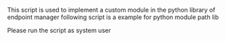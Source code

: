 This script is used to implement a custom module in the python library of endpoint manager following script is a example for python module path lib

Please run the script as system user